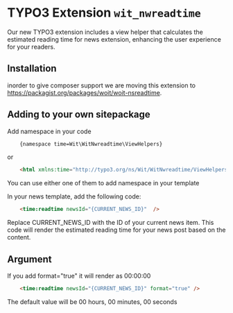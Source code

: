 # TYPO3 Extension `wit_nwreadtime`

Our new TYPO3 extension includes a view helper that calculates the estimated reading time for news extension, 
enhancing the user experience for your readers.

## Installation

inorder to give composer support we are moving this extension to https://packagist.org/packages/woit/woit-nsreadtime.

## Adding to your own sitepackage

Add namespace in your code

```html
    {namespace time=Wit\WitNwreadtime\ViewHelpers}
```

or

```html
    <html xmlns:time="http://typo3.org/ns/Wit/WitNwreadtime/ViewHelpers" data-namespace-typo3-fluid="true">
```

You can use either one of them to add namespace in your template

In your news template, add the following code:

```html
    <time:readtime newsId="{CURRENT_NEWS_ID}"  />
```

Replace CURRENT_NEWS_ID with the ID of your current news item. This code will render the estimated reading time for your news post based on the content.

## Argument

If you add format="true" it will render as 00:00:00

```html
    <time:readtime newsId="{CURRENT_NEWS_ID}" format="true" />
```

The default value will be 00 hours, 00 minutes, 00 seconds